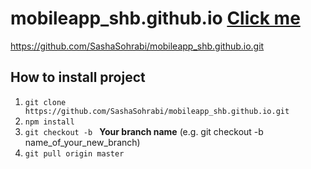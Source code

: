 # mobileapp_shb.github.io [Click me]( https://sashasohrabi.github.io/mobileapp_shb.github.io/app/)
https://github.com/SashaSohrabi/mobileapp_shb.github.io.git

## How to **install** project

1. `git clone https://github.com/SashaSohrabi/mobileapp_shb.github.io.git`
2. `npm install`
3. `git checkout -b ` **Your branch name** (e.g. git checkout -b name_of_your_new_branch)
4. `git pull origin master`
